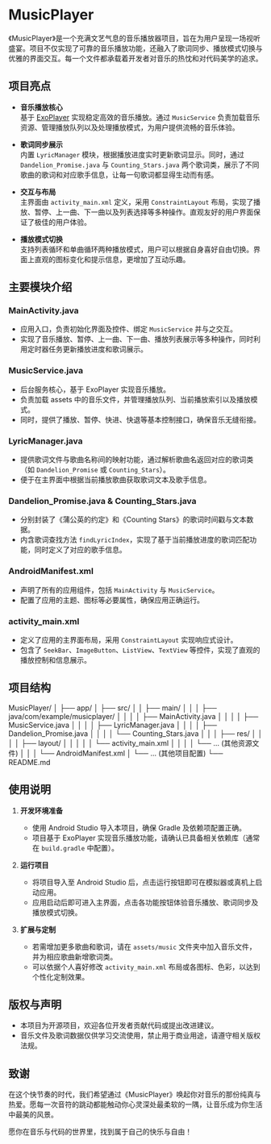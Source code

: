 # MusicPlayer

《MusicPlayer》是一个充满文艺气息的音乐播放器项目，旨在为用户呈现一场视听盛宴。项目不仅实现了可靠的音乐播放功能，还融入了歌词同步、播放模式切换与优雅的界面交互。每一个文件都承载着开发者对音乐的热忱和对代码美学的追求。

## 项目亮点

- **音乐播放核心**  
  基于 [ExoPlayer](https://exoplayer.dev/) 实现稳定高效的音乐播放。通过 `MusicService` 负责加载音乐资源、管理播放队列以及处理播放模式，为用户提供流畅的音乐体验。

- **歌词同步展示**  
  内置 `LyricManager` 模块，根据播放进度实时更新歌词显示。同时，通过 `Dandelion_Promise.java` 与 `Counting_Stars.java` 两个歌词类，展示了不同歌曲的歌词和对应歌手信息，让每一句歌词都显得生动而有感。

- **交互与布局**  
  主界面由 `activity_main.xml` 定义，采用 `ConstraintLayout` 布局，实现了播放、暂停、上一曲、下一曲以及列表选择等多种操作。直观友好的用户界面保证了极佳的用户体验。

- **播放模式切换**  
  支持列表循环和单曲循环两种播放模式，用户可以根据自身喜好自由切换。界面上直观的图标变化和提示信息，更增加了互动乐趣。

## 主要模块介绍

### MainActivity.java

- 应用入口，负责初始化界面及控件、绑定 `MusicService` 并与之交互。  
- 实现了音乐播放、暂停、上一曲、下一曲、播放列表展示等多种操作，同时利用定时器任务更新播放进度和歌词展示。

### MusicService.java

- 后台服务核心，基于 ExoPlayer 实现音乐播放。  
- 负责加载 assets 中的音乐文件，并管理播放队列、当前播放索引以及播放模式。  
- 同时，提供了播放、暂停、快进、快退等基本控制接口，确保音乐无缝衔接。

### LyricManager.java

- 提供歌词文件与歌曲名称间的映射功能，通过解析歌曲名返回对应的歌词类（如 `Dandelion_Promise` 或 `Counting_Stars`）。
- 便于在主界面中根据当前播放歌曲获取歌词文本及歌手信息。

### Dandelion_Promise.java & Counting_Stars.java

- 分别封装了《蒲公英的约定》和《Counting Stars》的歌词时间戳与文本数据。
- 内含歌词查找方法 `findLyricIndex`，实现了基于当前播放进度的歌词匹配功能，同时定义了对应的歌手信息。

### AndroidManifest.xml

- 声明了所有的应用组件，包括 `MainActivity` 与 `MusicService`。
- 配置了应用的主题、图标等必要属性，确保应用正确运行。

### activity_main.xml

- 定义了应用的主界面布局，采用 `ConstraintLayout` 实现响应式设计。
- 包含了 `SeekBar`、`ImageButton`、`ListView`、`TextView` 等控件，实现了直观的播放控制和信息展示。

## 项目结构


MusicPlayer/
│
├── app/
│ ├── src/
│ │ ├── main/
│ │ │ ├── java/com/example/musicplayer/
│ │ │ │ ├── MainActivity.java
│ │ │ │ ├── MusicService.java
│ │ │ │ ├── LyricManager.java
│ │ │ │ ├── Dandelion_Promise.java
│ │ │ │ └── Counting_Stars.java
│ │ │ ├── res/
│ │ │ │ ├── layout/
│ │ │ │ │ └── activity_main.xml
│ │ │ │ └── ... (其他资源文件)
│ │ │ └── AndroidManifest.xml
│ └── ... (其他项目配置)
└── README.md

## 使用说明

1. **开发环境准备**  
   - 使用 Android Studio 导入本项目，确保 Gradle 及依赖项配置正确。
   - 项目基于 ExoPlayer 实现音乐播放功能，请确认已具备相关依赖库（通常在 `build.gradle` 中配置）。

2. **运行项目**  
   - 将项目导入至 Android Studio 后，点击运行按钮即可在模拟器或真机上启动应用。
   - 应用启动后即可进入主界面，点击各功能按钮体验音乐播放、歌词同步及播放模式切换。

3. **扩展与定制**  
   - 若需增加更多歌曲和歌词，请在 `assets/music` 文件夹中加入音乐文件，并为相应歌曲新增歌词类。
   - 可以依据个人喜好修改 `activity_main.xml` 布局或各图标、色彩，以达到个性化定制效果。

## 版权与声明

- 本项目为开源项目，欢迎各位开发者贡献代码或提出改进建议。  
- 音乐文件及歌词数据仅供学习交流使用，禁止用于商业用途，请遵守相关版权法规。

## 致谢

在这个快节奏的时代，我们希望通过《MusicPlayer》唤起你对音乐的那份纯真与热爱。愿每一次音符的跳动都能触动你心灵深处最柔软的一隅，让音乐成为你生活中最美的风景。

愿你在音乐与代码的世界里，找到属于自己的快乐与自由！
